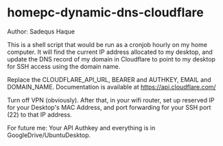 # homepc-dynamic-dns-cloudflare
Author: Sadequs Haque

This is a shell script that would be run as a cronjob hourly on my home computer. It will find the current IP address allocated to my desktop, and update the DNS record of my domain in Cloudflare to point to my desktop for SSH access using the domain name.

Replace the CLOUDFLARE_API_URL, BEARER and AUTHKEY, EMAIL and DOMAIN_NAME. Documentation is available at https://api.cloudflare.com/

Turn off VPN (obviously). After that, in your wifi router, set up reserved IP for your Desktop's MAC Address, and port forwarding for your SSH port (22) to that IP address.

For future me: Your API Authkey and everything is in GoogleDrive/UbuntuDesktop.
